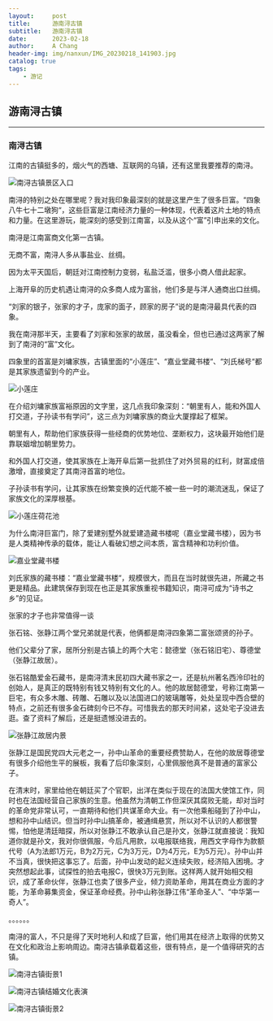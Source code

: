 ```yaml
---
layout:     post
title:      游南浔古镇
subtitle:   游南浔古镇
date:       2023-02-18
author:     A Chang
header-img: img/nanxun/IMG_20230218_141903.jpg
catalog: true
tags:
    - 游记
---
```


## 游南浔古镇  

---

### 南浔古镇

江南的古镇挺多的，烟火气的西塘、互联网的乌镇，还有这里我要推荐的南浔。

![南浔古镇景区入口](../../../../img/nanxun/IMG_20230218_112709.jpg) 

南浔的特别之处在哪里呢？我对我印象最深刻的就是这里产生了很多巨富。“四象八牛七十二墩狗“，这些巨富是江南经济力量的一种体现，代表着这片土地的特点和力量。在这里游玩，能深刻的感受到江南富，以及从这个“富”引申出来的文化。

南浔是江南富商文化第一古镇。

无商不富，南浔人多从事盐业、丝绸。

因为太平天国后，朝廷对江南控制力变弱，私盐泛滥，很多小商人借此起家。

上海开阜的历史机遇让南浔的众多商人成为富翁，他们多是与洋人通商出口丝绸。

“刘家的银子，张家的才子，庞家的面子，顾家的房子”说的是南浔最具代表的四象。

我在南浔那半天，主要看了刘家和张家的故居，虽没看全，但也已通过这两家了解到了南浔的“富”文化。

四象里的首富是刘墉家族，古镇里面的“小莲庄”、“嘉业堂藏书楼“、“刘氏梯号“都是其家族遗留到今的产业。

![小莲庄](../../../../img/nanxun/IMG_20230218_115237.jpg)  

在介绍刘墉家族富裕原因的文字里，这几点我印象深刻：“朝里有人，能和外国人打交道，子孙读书有学问”，这三点为刘墉家族的商业大厦撑起了框架。

朝里有人，帮助他们家族获得一些经商的优势地位、垄断权力，这块最开始他们是靠联姻增加朝里势力。

和外国人打交道，使其家族在上海开阜后第一批抓住了对外贸易的红利，财富成倍激增，直接奠定了其南浔首富的地位。

子孙读书有学问，让其家族在纷繁变换的近代能不被一些一时的潮流迷乱，保证了家族文化的深厚根基。

![小莲庄荷花池](../../../../img/nanxun/IMG_20230218_115804.jpg)  

为什么南浔巨富门，除了爱建别墅外就爱建造藏书楼呢（嘉业堂藏书楼），因为书是人类精神传承的载体，能让人看破幻想之间本质，富含精神和功利价值。

![嘉业堂藏书楼](../../../../img/nanxun/IMG_20230218_123113.jpg)  

刘氏家族的藏书楼：“嘉业堂藏书楼“，规模很大，而且在当时就很先进，所藏之书更是精品。此建筑保存到现在也正是其家族重视书籍知识，南浔可成为“诗书之乡”的见证。

张家的才子也非常值得一谈

张石铭、张静江两个堂兄弟就是代表，他俩都是南浔四象第二富张颂贤的孙子。

他们父辈分了家，居所分别是古镇上的两个大宅：懿德堂（张石铭旧宅）、尊德堂（张静江故居）。

张石铭酷爱金石藏书，是南浔清末民初四大藏书家之一，还是杭州著名西泠印社的创始人，是真正的既特别有钱又特别有文化的人。他的故居懿德堂，号称江南第一巨宅，有众多木雕、砖雕、石雕以及以法国进口的玻璃雕等，处处呈现中西合壁的特点，之前还有很多金石碑刻今已不存。可惜我去的那天时间紧，这处宅子没进去逛。查了资料了解后，还是挺遗憾没进去的。

![张静江故居内景](../../../../img/nanxun/IMG_20230223_224438.jpg)  

张静江是国民党四大元老之一，孙中山革命的重要经费赞助人，在他的故居尊德堂有很多介绍他生平的展板，我看了后印象深刻，心里佩服他真不是普通的富家公子。

在清末时，家里给他在朝廷买了个官职，出洋在类似于现在的法国大使馆工作，同时也在法国经营自己家族的生意。他虽然为清朝工作但深厌其腐败无能，却对当时的革命党非常认可，一直期待和他们共谋革命大业。有一次他乘船碰到了孙中山，想和孙中山结识。但当时孙中山搞革命，被通缉悬赏，所以对不认识的人都很警惕，怕他是清廷暗探，所以对张静江不敢承认自己是孙文，张静江就直接说：我知道你就是孙文，我对你很佩服，今后凡用款，以电报联络我，用西文字母作为款额代号（A为法郎1万元，B为2万元，C为3万元，D为4万元，E为5万元）。孙中山并不当真，很快把这事忘了。后面，孙中山发动的起义连续失败，经济陷入困境。才突然想起此事，试探性的拍去电报C，很快3万元到账。这样两人就开始相交相识，成了革命伙伴，张静江也卖了很多产业，倾力资助革命，用其在商业方面的才能，为革命募集资金，保证革命经费。孙中山称张静江伟“革命圣人”、“中华第一奇人”。

。。。。。。

南浔的富人，不只是得了天时地利人和成了巨富，他们用其在经济上取得的优势又在文化和政治上影响周边。南浔古镇承载着这些，很有特点，是一个值得研究的古镇。

![南浔古镇街景1](../../../../img/nanxun/IMG_20230218_153318.jpg)  

![南浔古镇结婚文化表演](../../../../img/nanxun/IMG_20230218_153038.jpg)  

![南浔古镇街景2](../../../../img/nanxun/IMG_20230218_145750.jpg) 